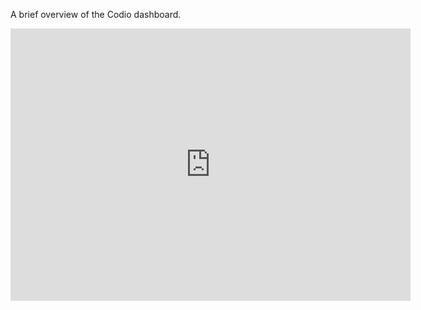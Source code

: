 
A brief overview of the Codio dashboard.

<iframe src="https://player.vimeo.com/video/236066175" width="640" height="436" frameborder="0" webkitallowfullscreen mozallowfullscreen allowfullscreen></iframe>

